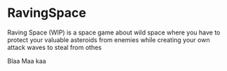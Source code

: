 # RavingSpace
Raving Space (WIP) is a space game about wild space where you have to protect your valuable asteroids from enemies while creating your own attack waves to steal from othes

Blaa Maa kaa
